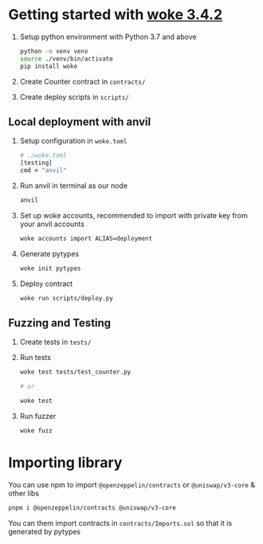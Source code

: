 # Getting started with [woke 3.4.2](https://github.com/Ackee-Blockchain/woke)

1. Setup python environment with Python 3.7 and above

   ```zsh
   python -m venv venv
   source ./venv/bin/activate
   pip install woke
   ```

1. Create Counter contract in `contracts/`

1. Create deploy scripts in `scripts/`

## Local deployment with anvil

1. Setup configuration in `woke.toml`

   ```zsh
   # ./woke.toml
   [testing]
   cmd = "anvil"
   ```

1. Run anvil in terminal as our node

   ```zsh
   anvil
   ```

1. Set up woke accounts, recommended to import with private key from your anvil accounts

   ```zsh
   woke accounts import ALIAS=deployment
   ```

1. Generate pytypes

   ```zsh
   woke init pytypes
   ```

1. Deploy contract

   ```zsh
   woke run scripts/deploy.py
   ```

## Fuzzing and Testing

1. Create tests in `tests/`

1. Run tests

   ```zsh
   woke test tests/test_counter.py

   # or

   woke test
   ```

1. Run fuzzer

   ```zsh
   woke fuzz
   ```

# Importing library

You can use npm to import `@openzeppelin/contracts` or `@uniswap/v3-core` & other libs

```zsh
pnpm i @openzeppelin/contracts @uniswap/v3-core
```

You can them import contracts in `contracts/Imports.sol` so that it is generated by pytypes
